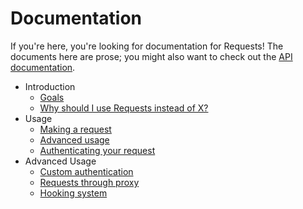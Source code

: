 Documentation
=============

If you're here, you're looking for documentation for Requests! The documents
here are prose; you might also want to check out the [API documentation][].

[API documentation]: http://requests.ryanmccue.info/api/

* Introduction
	* [Goals][goals]
	* [Why should I use Requests instead of X?][why-requests]
* Usage
	* [Making a request][usage]
	* [Advanced usage][usage-advanced]
	* [Authenticating your request][authentication]
* Advanced Usage
	* [Custom authentication][authentication-custom]
	* [Requests through proxy][proxy]
	* [Hooking system][hooks]

[goals]: goals.md
[why-requests]: why-requests.md
[usage]: usage.md
[usage-advanced]: usage-advanced.md
[authentication]: authentication.md
[authentication-custom]: authentication-custom.md
[hooks]: hooks.md
[proxy]: proxy.md